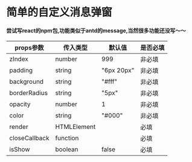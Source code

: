 # 简单的自定义消息弹窗
#### 尝试写react的npm包,功能类似于antd的message,当然很多功能还没写～～
|  props参数 |  传入类型 | 默认值  |是否必填
| ------------ | ------------ | ------------ |------------ |
|zIndex   | number  | 999| 非必填|
| padding  | string  | "6px 20px"  |非必填|
| background  | string  | "#fff"  |非必填|
|  borderRadius | string  |  "5px" |非必填|
|  opacity | number  | 1  |非必填|
|  color | string  | "#000"  |非必填|
|  render | HTMLElement  | |必填|
|  closeCallback | function  |   |必填|
|   isShow| boolean  | false  |必填|
